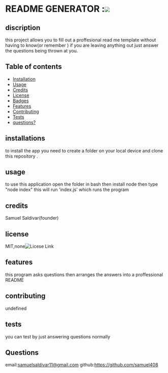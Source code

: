 # README GENERATOR :![](https://img.shields.io/badge/license-MIT,none-green)

   
## discription 
  this project allows you to fill out a proffesional read me template without having to know(or remember ) if you are leaving anything out  just answer the questions being thrown at you.

## Table of contents 

* [Installation](#installation)
* [Usage](#usage)
* [Credits](#credits)
* [License](#license)
* [Badges](#badges)
* [Features](#features)
* [Contributing](#contributing)
* [Tests](#tests)
* [questions?](#questions?)


## installations 
to install the app you need to create a folder on your local device  and clone this repository . 
## usage
 to use this application open the folder in bash then install node then type "node index" this will run 'index.js' which runs the program

## credits 
 Samuel Saldivar(founder)

## license
 MIT,none![Licese Link](https://opensource.org/licenses/MIT,none)


## features
this program asks questions then arranges the answers into a proffessional README

## contributing 
undefined

## tests
you can test by just answering questions normally
 
## Questions
email:samuelsaldivar11@gmail.com
github:https://github.com/samuel408

